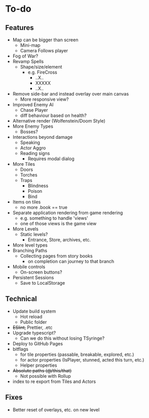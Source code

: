 # To-do

## Features

- Map can be bigger than screen
  - Mini-map
  - Camera Follows player
- Fog of War?
- Revamp Spells
  - Shape/size/element
    - e.g. FireCross
      - ..X.. 
      - XXXXX
      - ..X.. 
- Remove side-bar and instead overlay over main canvas
  - More responsive view? 
- Improved Enemy AI
  -  Chase Player
  -  diff behaviour based on health?
- Alternative render (Wolfenstein/Doom Style)
- More Enemy Types
  - Bosses? 
- Interactions beyond damage
  - Speaking
  - Actor Aggro 
  - Reading signs
    - Requires modal dialog   
- More Tiles
  - Doors 
  - Torches
  - Traps
    - Blindness
    - Poison
    - Bind  
- Items on tiles
  - no more .book == true
- Separate application rendering from game rendering
  - e.g. something to handle 'views'
  - one of those views is the game view
- More Levels
  - Static levels?
    - Entrance, Store, archives, etc.
- More level types
- Branching Paths
  - Collecting pages from story books
    - on completion can journey to that branch
- Mobile controls
  - On-screen buttons? 
- Persistent Sessions
  - Save to LocalStorage   

## Technical

- Update build system
  - Hot reload
  - Public folder
- ~~ESlint,~~ Prettier, .etc
- Upgrade typescript? 
  - Can we do this without losing TSyringe?
- Deploy to GitHub Pages   
- bitflags 
  - for tile properties (passable, breakable, explored, etc.)
  - for actor properties (IsPlayer, stunned, acted this turn, etc.)
  - Helper properties 
- ~~Absolute paths (@/this/that)~~
  - Not possible with Rollup
- index to re export from Tiles and Actors

## Fixes

- Better reset of overlays, etc. on new level
